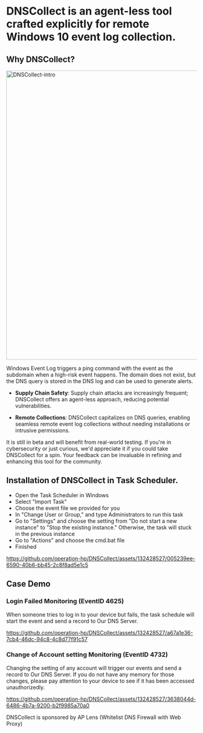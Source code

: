 # DNSCollect is an agent-less tool crafted explicitly for remote Windows 10 event log collection.

## Why DNSCollect? 

<img width="763" alt="DNSCollect-intro" src="https://github.com/operation-hp/DNSCollect/assets/51909803/ed3aee93-b65b-43f1-85de-a6ccd33e00b1">

Windows Event Log triggers a ping command with the event as the subdomain when a high-risk event happens. The domain does not exist, but the DNS query is stored in the DNS log and can be used to generate alerts. 

- **Supply Chain Safety**: Supply chain attacks are increasingly frequent; DNSCollect offers an agent-less approach, reducing potential vulnerabilities.

- **Remote Collections**: DNSCollect capitalizes on DNS queries, enabling seamless remote event log collections without needing installations or intrusive permissions.

It is still in beta and will benefit from real-world testing. If you're in cybersecurity or just curious, we'd appreciate it if you could take DNSCollect for a spin. Your feedback can be invaluable in refining and enhancing this tool for the community.

## Installation of DNSCollect in Task Scheduler.
- Open the Task Scheduler in Windows
- Select "Import Task"
- Choose the event file we provided for you
- In "Change User or Group," and type Administrators to run this task
- Go to "Settings" and choose the setting from "Do not start a new instance" to "Stop the existing instance." Otherwise, the task will stuck in the previous instance
- Go to "Actions" and choose the cmd.bat file
- Finished


https://github.com/operation-hp/DNSCollect/assets/132428527/005239ee-6590-40b6-bb45-2c8f8ad5e1c5




## Case Demo 
### Login Failed Monitoring (EventID 4625)
When someone tries to log in to your device but fails, the task schedule will start the event and send a record to Our DNS Server.


https://github.com/operation-hp/DNSCollect/assets/132428527/a67a1e36-7cb4-46dc-94c8-4c8d77f91c57


### Change of Account setting Monitoring (EventID 4732)
Changing the setting of any account will trigger our events and send a record to Our DNS Server. If you do not have any memory for those changes, please pay attention to your device to see if it has been accessed unauthorizedly.



https://github.com/operation-hp/DNSCollect/assets/132428527/3638044d-6486-4b7a-9200-b2f9985a70a0



DNSCollect is sponsored by AP Lens (Whitelist DNS Firewall with Web Proxy)
